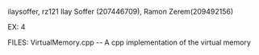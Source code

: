 ilaysoffer, rz121
Ilay Soffer (207446709), Ramon Zerem(209492156)

EX: 4

FILES:
VirtualMemory.cpp -- A cpp implementation of the virtual memory
